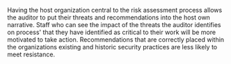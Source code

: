 
Having the host organization central to the risk assessment process allows the auditor to put their threats and recommendations into the host own narrative. Staff who can see the impact of the threats the auditor identifies on process' that they have identified as critical to their work will be more motivated to take action. Recommendations that are correctly placed within the organizations existing and historic security practices are less likely to meet resistance.
